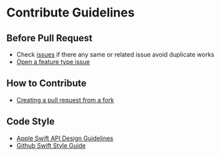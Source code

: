 # Contribute Guidelines

## Before Pull Request

- Check [issues](https://github.com/ImKcat/CatCrypto/issues) if there any same or related issue avoid duplicate works
- [Open a feature type issue](https://github.com/ImKcat/CatCrypto/issues/new)


## How to Contribute

- [Creating a pull request from a fork](https://help.github.com/articles/creating-a-pull-request-from-a-fork/)


## Code Style

- [Apple Swift API Design Guidelines](https://swift.org/documentation/api-design-guidelines/)
- [Github Swift Style Guide](https://github.com/github/swift-style-guide)
